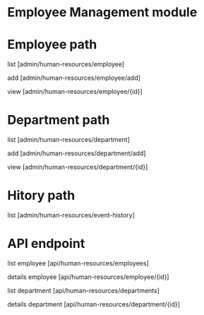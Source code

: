 # Employee Management module

# Employee path
  list [admin/human-resources/employee]

  add [admin/human-resources/employee/add]

  view [admin/human-resources/employee/{id}]


# Department path
  list [admin/human-resources/department]

  add [admin/human-resources/department/add]

  view [admin/human-resources/department/{id}]

# Hitory path
  list [admin/human-resources/event-history]


# API endpoint
  list employee [api/human-resources/employees]

  details employee [api/human-resources/employee/{id}]

  list department [api/human-resources/departments]

  details department [api/human-resources/department/{id}]



